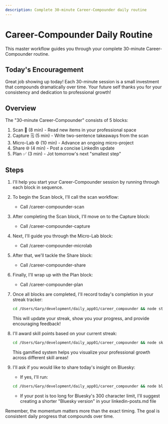```yaml
---
description: Complete 30-minute Career-Compounder daily routine
---
```


# Career-Compounder Daily Routine

This master workflow guides you through your complete 30-minute Career-Compounder routine.

## Today's Encouragement

Great job showing up today! Each 30-minute session is a small investment that compounds dramatically over time. Your future self thanks you for your consistency and dedication to professional growth!

## Overview
The "30-minute Career-Compounder" consists of 5 blocks:
1. Scan 🔎 (8 min) - Read new items in your professional space
2. Capture 🗒️ (5 min) - Write two-sentence takeaways from the scan
3. Micro-Lab ⚙️ (10 min) - Advance an ongoing micro-project
4. Share 🌐 (4 min) - Post a concise LinkedIn update
5. Plan ✅ (3 min) - Jot tomorrow's next "smallest step"

## Steps

1. I'll help you start your Career-Compounder session by running through each block in sequence.

2. To begin the Scan block, I'll call the scan workflow:
   - Call /career-compounder-scan

3. After completing the Scan block, I'll move on to the Capture block:
   - Call /career-compounder-capture

4. Next, I'll guide you through the Micro-Lab block:
   - Call /career-compounder-microlab

5. After that, we'll tackle the Share block:
   - Call /career-compounder-share

6. Finally, I'll wrap up with the Plan block:
   - Call /career-compounder-plan

7. Once all blocks are completed, I'll record today's completion in your streak tracker:
   ```bash
   cd /Users/Gary/development/daily_app01/career_compounder && node streak-tracker.js record
   ```
   
   This will update your streak, show you your progress, and provide encouraging feedback!

8. I'll award skill points based on your current streak:
   ```bash
   cd /Users/Gary/development/daily_app01/career_compounder && node skills-tree.js award $(node -e "const data = require('./streak-data.json'); console.log(data.currentStreak)")
   ```
   
   This gamified system helps you visualize your professional growth across different skill areas!

9. I'll ask if you would like to share today's insight on Bluesky:
   - If yes, I'll run:
   ```bash
   cd /Users/Gary/development/daily_app01/career_compounder && node bluesky-poster.js
   ```
   - If your post is too long for Bluesky's 300 character limit, I'll suggest creating a shorter "Bluesky version" in your linkedin-posts.md file

Remember, the momentum matters more than the exact timing. The goal is consistent daily progress that compounds over time.
